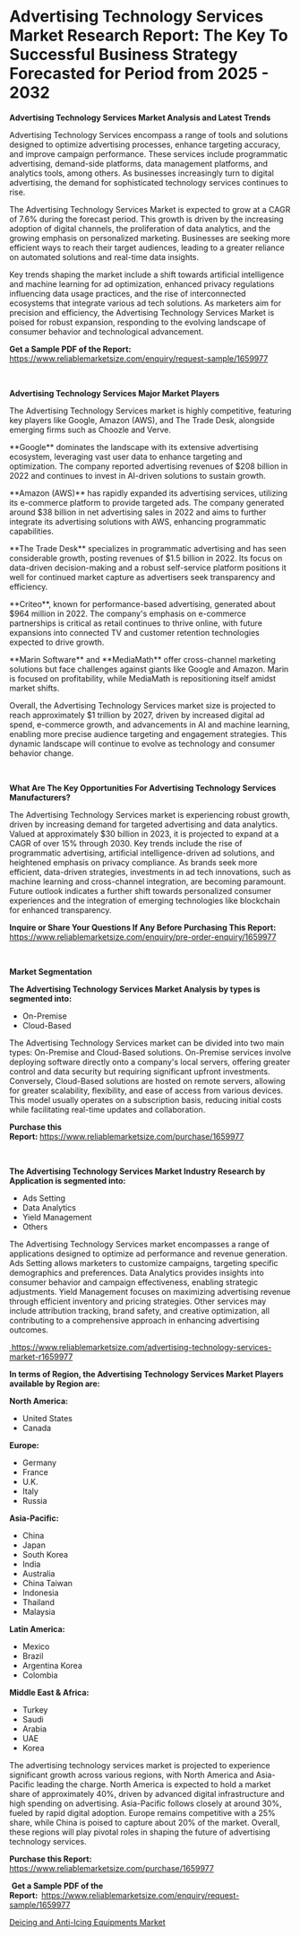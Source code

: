 <p><h1>Advertising Technology Services Market Research Report: The Key To Successful Business Strategy Forecasted for Period from 2025 - 2032</h1></p><p><strong>Advertising Technology Services Market Analysis and Latest Trends</strong></p>
<p><p>Advertising Technology Services encompass a range of tools and solutions designed to optimize advertising processes, enhance targeting accuracy, and improve campaign performance. These services include programmatic advertising, demand-side platforms, data management platforms, and analytics tools, among others. As businesses increasingly turn to digital advertising, the demand for sophisticated technology services continues to rise.</p><p>The Advertising Technology Services Market is expected to grow at a CAGR of 7.6% during the forecast period. This growth is driven by the increasing adoption of digital channels, the proliferation of data analytics, and the growing emphasis on personalized marketing. Businesses are seeking more efficient ways to reach their target audiences, leading to a greater reliance on automated solutions and real-time data insights.</p><p>Key trends shaping the market include a shift towards artificial intelligence and machine learning for ad optimization, enhanced privacy regulations influencing data usage practices, and the rise of interconnected ecosystems that integrate various ad tech solutions. As marketers aim for precision and efficiency, the Advertising Technology Services Market is poised for robust expansion, responding to the evolving landscape of consumer behavior and technological advancement.</p></p>
<p><strong>Get a Sample PDF of the Report:&nbsp;</strong> <a href="https://www.reliablemarketsize.com/enquiry/request-sample/1659977?utm_campaign=1888&utm_medium=2&utm_source=Github&utm_content=ia&utm_term=17012025&utm_id=advertising-technology-services">https://www.reliablemarketsize.com/enquiry/request-sample/1659977</a></p>
<p>&nbsp;</p>
<p><strong>Advertising Technology Services Major Market Players</strong></p>
<p><p>The Advertising Technology Services market is highly competitive, featuring key players like Google, Amazon (AWS), and The Trade Desk, alongside emerging firms such as Choozle and Verve. </p><p>**Google** dominates the landscape with its extensive advertising ecosystem, leveraging vast user data to enhance targeting and optimization. The company reported advertising revenues of $208 billion in 2022 and continues to invest in AI-driven solutions to sustain growth.</p><p>**Amazon (AWS)** has rapidly expanded its advertising services, utilizing its e-commerce platform to provide targeted ads. The company generated around $38 billion in net advertising sales in 2022 and aims to further integrate its advertising solutions with AWS, enhancing programmatic capabilities.</p><p>**The Trade Desk** specializes in programmatic advertising and has seen considerable growth, posting revenues of $1.5 billion in 2022. Its focus on data-driven decision-making and a robust self-service platform positions it well for continued market capture as advertisers seek transparency and efficiency.</p><p>**Criteo**, known for performance-based advertising, generated about $964 million in 2022. The company's emphasis on e-commerce partnerships is critical as retail continues to thrive online, with future expansions into connected TV and customer retention technologies expected to drive growth.</p><p>**Marin Software** and **MediaMath** offer cross-channel marketing solutions but face challenges against giants like Google and Amazon. Marin is focused on profitability, while MediaMath is repositioning itself amidst market shifts.</p><p>Overall, the Advertising Technology Services market size is projected to reach approximately $1 trillion by 2027, driven by increased digital ad spend, e-commerce growth, and advancements in AI and machine learning, enabling more precise audience targeting and engagement strategies. This dynamic landscape will continue to evolve as technology and consumer behavior change.</p></p>
<p>&nbsp;</p>
<p><strong>What Are The Key Opportunities For Advertising Technology Services Manufacturers?</strong></p>
<p><p>The Advertising Technology Services market is experiencing robust growth, driven by increasing demand for targeted advertising and data analytics. Valued at approximately $30 billion in 2023, it is projected to expand at a CAGR of over 15% through 2030. Key trends include the rise of programmatic advertising, artificial intelligence-driven ad solutions, and heightened emphasis on privacy compliance. As brands seek more efficient, data-driven strategies, investments in ad tech innovations, such as machine learning and cross-channel integration, are becoming paramount. Future outlook indicates a further shift towards personalized consumer experiences and the integration of emerging technologies like blockchain for enhanced transparency.</p></p>
<p><strong>Inquire or Share Your Questions If Any Before Purchasing This Report:</strong> <a href="https://www.reliablemarketsize.com/enquiry/pre-order-enquiry/1659977?utm_campaign=1888&utm_medium=2&utm_source=Github&utm_content=ia&utm_term=17012025&utm_id=advertising-technology-services">https://www.reliablemarketsize.com/enquiry/pre-order-enquiry/1659977</a></p>
<p>&nbsp;</p>
<p><strong>Market Segmentation</strong></p>
<p><strong>The Advertising Technology Services Market Analysis by types is segmented into:</strong></p>
<p><ul><li>On-Premise</li><li>Cloud-Based</li></ul></p>
<p><p>The Advertising Technology Services market can be divided into two main types: On-Premise and Cloud-Based solutions. On-Premise services involve deploying software directly onto a company's local servers, offering greater control and data security but requiring significant upfront investments. Conversely, Cloud-Based solutions are hosted on remote servers, allowing for greater scalability, flexibility, and ease of access from various devices. This model usually operates on a subscription basis, reducing initial costs while facilitating real-time updates and collaboration.</p></p>
<p><strong>Purchase this Report:&nbsp;</strong><a href="https://www.reliablemarketsize.com/purchase/1659977?utm_campaign=1888&utm_medium=2&utm_source=Github&utm_content=ia&utm_term=17012025&utm_id=advertising-technology-services">https://www.reliablemarketsize.com/purchase/1659977</a></p>
<p>&nbsp;</p>
<p><strong>The Advertising Technology Services Market Industry Research by Application is segmented into:</strong></p>
<p><ul><li>Ads Setting</li><li>Data Analytics</li><li>Yield Management</li><li>Others</li></ul></p>
<p><p>The Advertising Technology Services market encompasses a range of applications designed to optimize ad performance and revenue generation. Ads Setting allows marketers to customize campaigns, targeting specific demographics and preferences. Data Analytics provides insights into consumer behavior and campaign effectiveness, enabling strategic adjustments. Yield Management focuses on maximizing advertising revenue through efficient inventory and pricing strategies. Other services may include attribution tracking, brand safety, and creative optimization, all contributing to a comprehensive approach in enhancing advertising outcomes.</p></p>
<p><a href="https://www.reliablemarketsize.com/advertising-technology-services-market-r1659977?utm_campaign=1888&utm_medium=2&utm_source=Github&utm_content=ia&utm_term=17012025&utm_id=advertising-technology-services">&nbsp;https://www.reliablemarketsize.com/advertising-technology-services-market-r1659977</a></p>
<p><strong>In terms of Region, the Advertising Technology Services Market Players available by Region are:</strong></p>
<p>
    <p> <strong> North America: </strong>
        <ul>
            <li>United States</li>
            <li>Canada</li>
        </ul>
        </p> 
    <p> <strong> Europe: </strong>
        <ul>
            <li>Germany</li>
            <li>France</li>
            <li>U.K.</li>
            <li>Italy</li>
            <li>Russia</li>
        </ul>
        </p> 
    <p> <strong> Asia-Pacific: </strong>
        <ul>
            <li>China</li>
            <li>Japan</li>
            <li>South Korea</li>
            <li>India</li>
            <li>Australia</li>
            <li>China Taiwan</li>
            <li>Indonesia</li>
            <li>Thailand</li>
            <li>Malaysia</li>
        </ul>
        </p> 
    <p> <strong> Latin America: </strong>
        <ul>
            <li>Mexico</li>
            <li>Brazil</li>
            <li>Argentina Korea</li>
            <li>Colombia</li>
        </ul>
        </p> 
    <p> <strong> Middle East & Africa: </strong>
        <ul>
            <li>Turkey</li>
            <li>Saudi</li>
            <li>Arabia</li>
            <li>UAE</li>
            <li>Korea</li>
        </ul>
    </p>
    </p>
<p><p>The advertising technology services market is projected to experience significant growth across various regions, with North America and Asia-Pacific leading the charge. North America is expected to hold a market share of approximately 40%, driven by advanced digital infrastructure and high spending on advertising. Asia-Pacific follows closely at around 30%, fueled by rapid digital adoption. Europe remains competitive with a 25% share, while China is poised to capture about 20% of the market. Overall, these regions will play pivotal roles in shaping the future of advertising technology services.</p></p>
<p><strong>Purchase this Report: </strong><a href="https://www.reliablemarketsize.com/purchase/1659977?utm_campaign=1888&utm_medium=2&utm_source=Github&utm_content=ia&utm_term=17012025&utm_id=advertising-technology-services">https://www.reliablemarketsize.com/purchase/1659977</a></p>
<p>&nbsp;<strong>Get a Sample PDF of the Report:&nbsp;&nbsp;</strong><a href="https://www.reliablemarketsize.com/enquiry/request-sample/1659977?utm_campaign=1888&utm_medium=2&utm_source=Github&utm_content=ia&utm_term=17012025&utm_id=advertising-technology-services">https://www.reliablemarketsize.com/enquiry/request-sample/1659977</a></p>
<p><strong></strong></p>
<p><p><a href="https://github.com/gulaimolin/Market-Research-Report-List-7/blob/main/deicing-and-anti-icing-equipments-market.md?utm_campaign=1888&utm_medium=2&utm_source=Github&utm_content=ia&utm_term=17012025&utm_id=advertising-technology-services">Deicing and Anti-Icing Equipments Market</a></p></p>